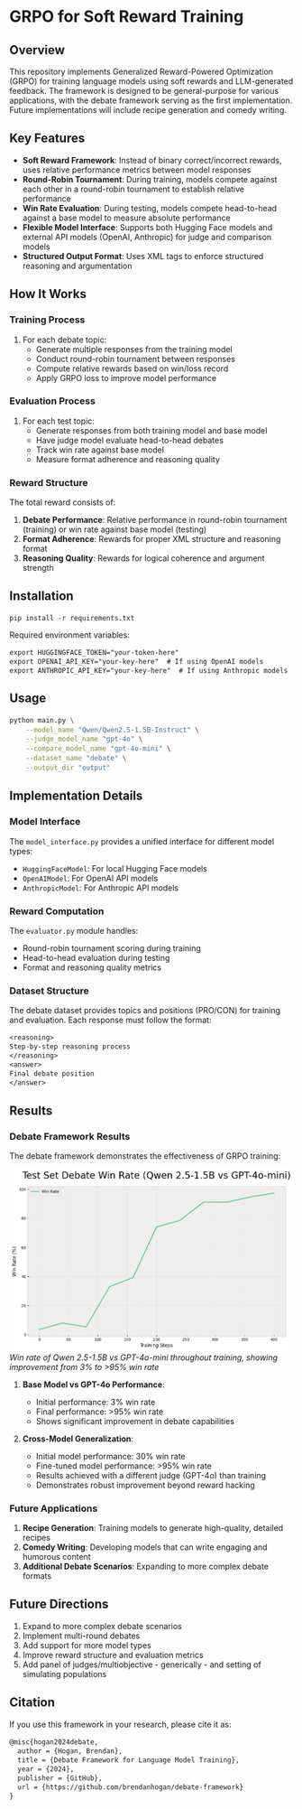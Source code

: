 # GRPO for Soft Reward Training

## Overview
This repository implements Generalized Reward-Powered Optimization (GRPO) for training language models using soft rewards and LLM-generated feedback. The framework is designed to be general-purpose for various applications, with the debate framework serving as the first implementation. Future implementations will include recipe generation and comedy writing.

## Key Features
- **Soft Reward Framework**: Instead of binary correct/incorrect rewards, uses relative performance metrics between model responses
- **Round-Robin Tournament**: During training, models compete against each other in a round-robin tournament to establish relative performance
- **Win Rate Evaluation**: During testing, models compete head-to-head against a base model to measure absolute performance
- **Flexible Model Interface**: Supports both Hugging Face models and external API models (OpenAI, Anthropic) for judge and comparison models
- **Structured Output Format**: Uses XML tags to enforce structured reasoning and argumentation

## How It Works

### Training Process
1. For each debate topic:
   - Generate multiple responses from the training model
   - Conduct round-robin tournament between responses
   - Compute relative rewards based on win/loss record
   - Apply GRPO loss to improve model performance

### Evaluation Process
1. For each test topic:
   - Generate responses from both training model and base model
   - Have judge model evaluate head-to-head debates
   - Track win rate against base model
   - Measure format adherence and reasoning quality

### Reward Structure
The total reward consists of:
1. **Debate Performance**: Relative performance in round-robin tournament (training) or win rate against base model (testing)
2. **Format Adherence**: Rewards for proper XML structure and reasoning format
3. **Reasoning Quality**: Rewards for logical coherence and argument strength

## Installation
```
pip install -r requirements.txt
```

Required environment variables:
```
export HUGGINGFACE_TOKEN="your-token-here"
export OPENAI_API_KEY="your-key-here"  # If using OpenAI models
export ANTHROPIC_API_KEY="your-key-here"  # If using Anthropic models
```

## Usage
```bash
python main.py \
    --model_name "Qwen/Qwen2.5-1.5B-Instruct" \
    --judge_model_name "gpt-4o" \
    --compare_model_name "gpt-4o-mini" \
    --dataset_name "debate" \
    --output_dir "output"
```

## Implementation Details

### Model Interface
The `model_interface.py` provides a unified interface for different model types:
- `HuggingFaceModel`: For local Hugging Face models
- `OpenAIModel`: For OpenAI API models
- `AnthropicModel`: For Anthropic API models

### Reward Computation
The `evaluator.py` module handles:
- Round-robin tournament scoring during training
- Head-to-head evaluation during testing
- Format and reasoning quality metrics

### Dataset Structure
The debate dataset provides topics and positions (PRO/CON) for training and evaluation. Each response must follow the format:
```
<reasoning>
Step-by-step reasoning process
</reasoning>
<answer>
Final debate position
</answer>
```

## Results

### Debate Framework Results
The debate framework demonstrates the effectiveness of GRPO training:

![Training Progress](figures/win_rate.png)
*Win rate of Qwen 2.5-1.5B vs GPT-4o-mini throughout training, showing improvement from 3% to >95% win rate*

1. **Base Model vs GPT-4o Performance**:
   - Initial performance: 3% win rate
   - Final performance: >95% win rate
   - Shows significant improvement in debate capabilities

2. **Cross-Model Generalization**:
   - Initial model performance: 30% win rate
   - Fine-tuned model performance: >95% win rate
   - Results achieved with a different judge (GPT-4o) than training
   - Demonstrates robust improvement beyond reward hacking

### Future Applications
1. **Recipe Generation**: Training models to generate high-quality, detailed recipes
2. **Comedy Writing**: Developing models that can write engaging and humorous content
3. **Additional Debate Scenarios**: Expanding to more complex debate formats

## Future Directions
1. Expand to more complex debate scenarios
2. Implement multi-round debates
3. Add support for more model types
4. Improve reward structure and evaluation metrics
5. Add panel of judges/multiobjective - generically - and setting of simulating populations 

## Citation
If you use this framework in your research, please cite it as:

```
@misc{hogan2024debate,
  author = {Hogan, Brendan},
  title = {Debate Framework for Language Model Training},
  year = {2024},
  publisher = {GitHub},
  url = {https://github.com/brendanhogan/debate-framework}
}
```
